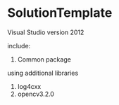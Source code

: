 # SolutionTemplate

Visual Studio version 2012

include:
1. Common package

using additional libraries
1. log4cxx
2. opencv3.2.0
